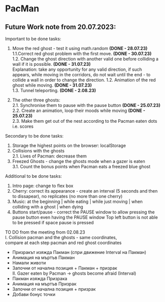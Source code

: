 # PacMan

<h2>Future Work note from 20.07.2023: </h2>

Important to be done tasks:
1. Move the red ghost - test it using math.random **(DONE - 28.07.23)** <br />
   1.1.Correct red ghost problem with the first move. **(DONE - 30.07.23)** <br />
   1.2. Change the ghost direction with another valid one before colliding a wall if it is possible. **(DONE - 31.07.23)** <br />
      Explanation: take any opportunity for any valid direction, if such appears, while moving in the corridors, do not wait until the end - to collide a wall in order to change the direction.
   1.2. Animation of the red ghost while moving. **(DONE - 31.07.23)** <br />
   1.3. Tunnel teleporting. **(DONE - 2.08.23)** <br />

2. The other three ghosts:<br />
   2.1. Synchronise them to pause with the pause button **(DONE - 25.07.23)** <br />
   2.2. Create an animation, loop their moods while moving **(DONE - 25.07.23)** <br />
   2.3. Make them get out of the nest according to the Pacman eaten dots i.e. scores<br />

Secondary to be done tasks: 
1. Storage the highest points on the browser: localStorage
2. Collisions with the ghosts <br />
   2.1. Lives of Pacman: decrease them
3. Freezed Ghosts - change the ghosts mode when a gazer is eaten <br />
   3.1. Count the bonus points when Pacman eats a freezed blue ghost

Additional to be done tasks: 
1. Intro page: change to flex box 
2. Cherry: correct its appearance  - create an interval (5 seconds and then to dissapear), no replicates (no more than one cherry)
3. Music: at the beginning | while eating | while just moving | when colliding with a ghost | when dying
4. Buttons start/pause - correct the PAUSE window to allow pressing the pause button even having the PAUSE window  Top left button is not able to be pressed if space pause is pressed



TO DO from the meeting from 02.08.23 <br />
 I. Collision pacman and the ghosts - same coordinates,  
compare at each step pacman and red ghost coordinates <br />
- Призракът изяжда Пакман (спри движение  Interval на Пакман)<br />
- Анимация на мъртъв Пакман <br />
- Намали животи<br />
- Започни от начална позиция + Пакман + призрак <br />
   II. Gazer eaten by Pacman -> ghosts become afraid  (Interval)<br />
- Пакман изяжда Призракa <br />
- Анимация на мъртъв Призрак<br />
- Започни от начална позиция + призрак<br />
 - Добави бонус точки<br />

